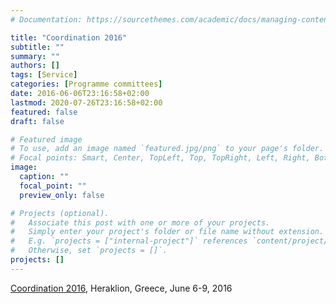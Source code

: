 ```yaml
---
# Documentation: https://sourcethemes.com/academic/docs/managing-content/

title: "Coordination 2016"
subtitle: ""
summary: ""
authors: []
tags: [Service]
categories: [Programme committees]
date: 2016-06-06T23:16:58+02:00
lastmod: 2020-07-26T23:16:58+02:00
featured: false
draft: false

# Featured image
# To use, add an image named `featured.jpg/png` to your page's folder.
# Focal points: Smart, Center, TopLeft, Top, TopRight, Left, Right, BottomLeft, Bottom, BottomRight.
image:
  caption: ""
  focal_point: ""
  preview_only: false

# Projects (optional).
#   Associate this post with one or more of your projects.
#   Simply enter your project's folder or file name without extension.
#   E.g. `projects = ["internal-project"]` references `content/project/deep-learning/index.md`.
#   Otherwise, set `projects = []`.
projects: []
---
```

[Coordination 2016](http://2016.discotec.org/index.php?MG=20&Mid=5&sub1=1), Heraklion, Greece, June 6-9, 2016
